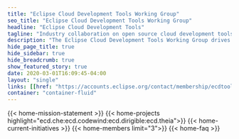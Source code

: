 ```yaml
---
title: "Eclipse Cloud Development Tools Working Group"
seo_title: "Eclipse Cloud Development Tools Working Group"
headline: "Eclipse Cloud Development Tools"
tagline: "Industry collaboration on open source cloud development tools "
description: "The Eclipse Cloud Development Tools Working Group drives the evolution and broad adoption of de facto standards for cloud development tools, including language support, extensions, and developer workspace definition."
hide_page_title: true
hide_sidebar: true
hide_breadcrumb: true
show_featured_story: true
date: 2020-03-01T16:09:45-04:00
layout: "single"
links: [[href: "https://accounts.eclipse.org/contact/membership/ecdtools", text: "Become a member"],[href: "https://accounts.eclipse.org/mailing-list/ecd-tools-wg", text: "Join our Mailing List"],[href: "#projects", text: "Contribute to our projects"]]
container: "container-fluid"
---
```


{{< home-mission-statement >}}
{{< home-projects highlight="ecd.che:ecd.codewind:ecd.dirigible:ecd.theia">}}
{{< home-current-initiatives >}}
{{< home-members limit="3">}}
{{< home-faq >}}
